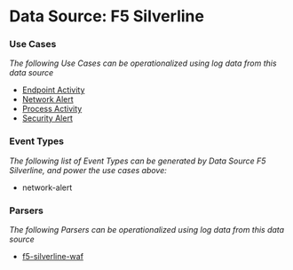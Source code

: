 Data Source: F5 Silverline
==========================

### Use Cases

_The following Use Cases can be operationalized using log data from this data source_

* [Endpoint Activity](usecase_endpoint_activity.md)
* [Network Alert](usecase_network_alert.md)
* [Process Activity](usecase_process_activity.md)
* [Security Alert](usecase_security_alert.md)


### Event Types

_The following list of Event Types can be generated by Data Source F5 Silverline, and power the use cases above:_

- network-alert


### Parsers

_The following Parsers can be operationalized using log data from this data source_

* [f5-silverline-waf](parserContent_f5-silverline-waf.md)
